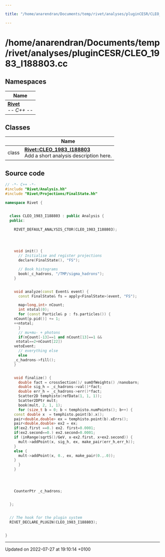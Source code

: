 ```yaml
---

title: "/home/anarendran/Documents/temp/rivet/analyses/pluginCESR/CLEO_1983_I188803.cc"

---
```


# /home/anarendran/Documents/temp/rivet/analyses/pluginCESR/CLEO_1983_I188803.cc



## Namespaces

| Name           |
| -------------- |
| **[Rivet](http://example.org/namespaces/namespacerivet/)** <br>-*- C++ -*-  |

## Classes

|                | Name           |
| -------------- | -------------- |
| class | **[Rivet::CLEO_1983_I188803](http://example.org/classes/classrivet_1_1cleo__1983__i188803/)** <br>Add a short analysis description here.  |




## Source code

```cpp
// -*- C++ -*-
#include "Rivet/Analysis.hh"
#include "Rivet/Projections/FinalState.hh"

namespace Rivet {


  class CLEO_1983_I188803 : public Analysis {
  public:

    RIVET_DEFAULT_ANALYSIS_CTOR(CLEO_1983_I188803);




    void init() {
      // Initialise and register projections
      declare(FinalState(), "FS");

      // Book histograms
      book(_c_hadrons, "/TMP/sigma_hadrons");
    }


    void analyze(const Event& event) {
      const FinalState& fs = apply<FinalState>(event, "FS");

      map<long,int> nCount;
      int ntotal(0);
      for (const Particle& p : fs.particles()) {
    nCount[p.pid()] += 1;
    ++ntotal;
      }
      // mu+mu- + photons
      if(nCount[-13]==1 and nCount[13]==1 &&
     ntotal==2+nCount[22])
    vetoEvent;
      // everything else
      else
    _c_hadrons->fill();
    }


    void finalize() {
      double fact = crossSection()/ sumOfWeights() /nanobarn;
      double sig_h = _c_hadrons->val()*fact;
      double err_h = _c_hadrons->err()*fact;
      Scatter2D temphisto(refData(1, 1, 1));
      Scatter2DPtr mult;
      book(mult, 2, 1, 1);
      for (size_t b = 0; b < temphisto.numPoints(); b++) {
    const double x  = temphisto.point(b).x();
    pair<double,double> ex = temphisto.point(b).xErrs();
    pair<double,double> ex2 = ex;
    if(ex2.first ==0.) ex2. first=0.0001;
    if(ex2.second==0.) ex2.second=0.0001;
    if (inRange(sqrtS()/GeV, x-ex2.first, x+ex2.second)) {
      mult->addPoint(x, sig_h, ex, make_pair(err_h,err_h));
    }
    else {
      mult->addPoint(x, 0., ex, make_pair(0.,.0));
    }
      }
    }




    CounterPtr _c_hadrons;


  };


  // The hook for the plugin system
  RIVET_DECLARE_PLUGIN(CLEO_1983_I188803);


}
```


-------------------------------

Updated on 2022-07-27 at 19:10:14 +0100
